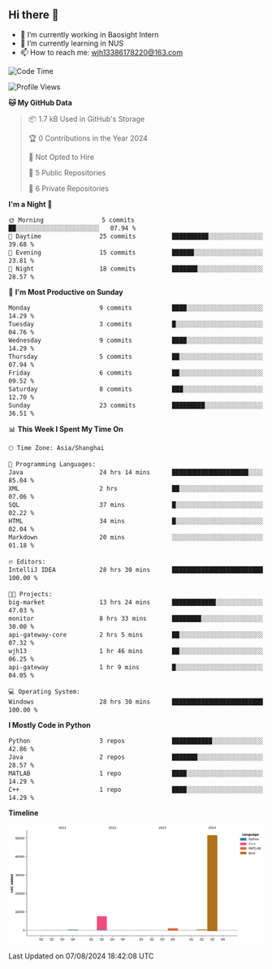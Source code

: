 ## Hi there 👋

- 🔭 I’m currently working in Baosight Intern
- 🌱 I’m currently learning in NUS
- 📫 How to reach me: wjh13386178220@163.com


<!--START_SECTION:waka-->
![Code Time](http://img.shields.io/badge/Code%20Time-237%20hrs%206%20mins-blue)

![Profile Views](http://img.shields.io/badge/Profile%20Views-26-blue)

**🐱 My GitHub Data** 

> 📦 1.7 kB Used in GitHub's Storage 
 > 
> 🏆 0 Contributions in the Year 2024
 > 
> 🚫 Not Opted to Hire
 > 
> 📜 5 Public Repositories 
 > 
> 🔑 6 Private Repositories 
 > 
**I'm a Night 🦉** 

```text
🌞 Morning                5 commits           ██░░░░░░░░░░░░░░░░░░░░░░░   07.94 % 
🌆 Daytime                25 commits          ██████████░░░░░░░░░░░░░░░   39.68 % 
🌃 Evening                15 commits          ██████░░░░░░░░░░░░░░░░░░░   23.81 % 
🌙 Night                  18 commits          ███████░░░░░░░░░░░░░░░░░░   28.57 % 
```
📅 **I'm Most Productive on Sunday** 

```text
Monday                   9 commits           ████░░░░░░░░░░░░░░░░░░░░░   14.29 % 
Tuesday                  3 commits           █░░░░░░░░░░░░░░░░░░░░░░░░   04.76 % 
Wednesday                9 commits           ████░░░░░░░░░░░░░░░░░░░░░   14.29 % 
Thursday                 5 commits           ██░░░░░░░░░░░░░░░░░░░░░░░   07.94 % 
Friday                   6 commits           ██░░░░░░░░░░░░░░░░░░░░░░░   09.52 % 
Saturday                 8 commits           ███░░░░░░░░░░░░░░░░░░░░░░   12.70 % 
Sunday                   23 commits          █████████░░░░░░░░░░░░░░░░   36.51 % 
```


📊 **This Week I Spent My Time On** 

```text
🕑︎ Time Zone: Asia/Shanghai

💬 Programming Languages: 
Java                     24 hrs 14 mins      █████████████████████░░░░   85.04 % 
XML                      2 hrs               ██░░░░░░░░░░░░░░░░░░░░░░░   07.06 % 
SQL                      37 mins             █░░░░░░░░░░░░░░░░░░░░░░░░   02.22 % 
HTML                     34 mins             █░░░░░░░░░░░░░░░░░░░░░░░░   02.04 % 
Markdown                 20 mins             ░░░░░░░░░░░░░░░░░░░░░░░░░   01.18 % 

🔥 Editors: 
IntelliJ IDEA            28 hrs 30 mins      █████████████████████████   100.00 % 

🐱‍💻 Projects: 
big-market               13 hrs 24 mins      ████████████░░░░░░░░░░░░░   47.03 % 
monitor                  8 hrs 33 mins       ████████░░░░░░░░░░░░░░░░░   30.00 % 
api-gateway-core         2 hrs 5 mins        ██░░░░░░░░░░░░░░░░░░░░░░░   07.32 % 
wjh13                    1 hr 46 mins        ██░░░░░░░░░░░░░░░░░░░░░░░   06.25 % 
api-gateway              1 hr 9 mins         █░░░░░░░░░░░░░░░░░░░░░░░░   04.05 % 

💻 Operating System: 
Windows                  28 hrs 30 mins      █████████████████████████   100.00 % 
```

**I Mostly Code in Python** 

```text
Python                   3 repos             ███████████░░░░░░░░░░░░░░   42.86 % 
Java                     2 repos             ███████░░░░░░░░░░░░░░░░░░   28.57 % 
MATLAB                   1 repo              ████░░░░░░░░░░░░░░░░░░░░░   14.29 % 
C++                      1 repo              ████░░░░░░░░░░░░░░░░░░░░░   14.29 % 
```



**Timeline**

![Lines of Code chart](https://raw.githubusercontent.com/wuhu-wang/wuhu-wang/main/assets/bar_graph.png)


 Last Updated on 07/08/2024 18:42:08 UTC
<!--END_SECTION:waka-->
